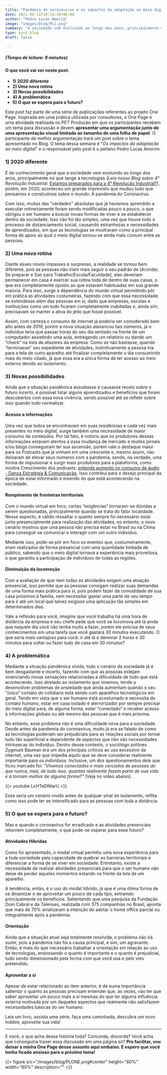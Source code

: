 ```yaml
---
title: "Pandemia do coronavírus e os impactos da adaptação ao meio digital para os indivíduos - Blog #08"
date: 2021-06-11T19:14:34+06:00
author: "Pedro Lucas Amorim"
image: "images/blog/PLi.png"
summary: "A sociedade vem evoluindo ao longo dos anos, principalmente no que tange a tecnologias, porém, em 2020, aconteceu um grande imprevisto que mudou tudo que pensamos e construímos sobre o mundo: a pandemia do Coronavírus."
type: post_blog
draft: false

---
```

##### (Tempo de leitura: 8 minutos)
#### O que você vai ver neste post:
- **1) 2020 diferente**
- **2) Uma nova rotina**
- **3) Novas possibilidades**
- **4) A problemática**
- **5) O que se espera para o futuro?**

Este post faz parte de uma série de publicações referentes ao projeto One Page. Inspirada em uma prática utilizada por consultores, o One Page é uma atividade realizada no PET Produção em que os participantes recebem um tema para discussão e devem **apresentar uma argumentação junto de uma apresentação visual limitada ao tamanho de uma folha de papel**. O participante de melhor argumentação trará um post sobre o tema apresentado no Blog. O tema dessa semana é "*Os impactos da adaptação ao meio digital*" e o responsável pelo post é o petiano Pedro Lucas Amorim.  

### 1) 2020 diferente
É de conhecimento geral que a sociedade vem evoluindo ao longo dos anos, principalmente no que tange a tecnologias (*Leia nosso Blog sobre 4° Revolução Industrial:* [Estamos preparados para a 4° Revolução Industrial?](http://www.petprod.ufc.br/blog/blog_02_quarta-revolu%C3%A7ao-industrial/)), porém, em 2020, aconteceu um grande imprevisto que mudou tudo que pensamos e construímos sobre o mundo: A pandemia do Coronavírus.

Com isso, muitas das “verdades” absolutas que já havíamos aprendido a executar rotineiramente foram sendo modificadas pouco a pouco, o que obrigou o ser humano a buscar novas formas de viver e se estabelecer dentro da sociedade. Isso não foi tão simples, uma vez que houve todo o processo de distanciamento social, causando estranhezas e necessidades de aprendizados, em que as tecnologias se mostraram como a principal forma de apoio ao qual o meio digital tornou-se ainda mais comum entre as pessoas.

### 2) Uma nova rotina
Diante esses novos impasses e surpresas, a realidade se tornou bem diferente, pois as pessoas não iriam mais seguir o seu padrão de [Acordar, Se preparar e Sair para Trabalho/Escola/Faculdade], elas deveriam permanecer em casa e exercer sua rotina toda de dentro de suas casas, o que era completamente oposto ao que estavam habituadas em sua grande maioria. Para isso, surge a dependência do mundo virtual permitindo pôr em prática as atividades costumeiras, fazendo com que essa necessidade se estendesse além das pessoas em si, dado que empresas, escolas e instituições como um todo ficaram completamente inabitadas e, ainda sim, precisavam se manter a ativa do jeito que fosse possível.

Assim, com certeza o consumo de internet já poderia ser considerado bem alto antes de 2019, porém a nova situação alavancou tais números, já o indivíduo teria que passar horas do seu dia sentado na frente de um computador assistindo uma aula, entregando um relatório ou dando um “check” na lista de afazeres da empresa. Como se não bastasse, quando “terminasse” seu expediente de atividades, instintivamente a pessoa iria para a tela de outro aparelho até finalizar completamente o dia consumindo mais do meio citado, já que essa era a única forma de ter acesso ao meio externo devido ao isolamento.

### 3) Novas possibilidades
Ainda que a situação pandêmica assustasse e causasse receio sobre o futuro incerto, é possível listar alguns aprendizados e benefícios que foram descobertos com essa nova vivência, sendo possível até se refletir sobre isso quando tudo normalizar.

#### Acesso a informações

Uma vez que todos se encontravam em suas residências e cada vez mais presentes no meio digital, surge também uma necessidade de maior consumo de conteúdos. Por tal fato, é notório que os produtores dessas informações estavam atentos a essa mudança de mercado e muitos jornais e/ou blogs conseguiram ter sua ascensão, porém vale o destaque maior para os Podcasts que já vinham em uma crescente e, mesmo assim, não deixaram de elevar seus números com a pandemia, sendo, na verdade, uma forma de impulsionar e surgir mais produtores para a plataforma, como mostra Crescimento dos podcasts: [entenda aumento no consumo de áudio - Danza Estratégia & Comunicação](https://www.danza.com.br/crescimento-dos-podcasts/). Isso contribui para o desejo principal da época de estar informado e inserido do que está acontecendo na sociedade.

#### Rompimento de fronteiras territoriais

Com o mundo virtual em foco, certas “exigências” tornaram-se dúvidas a serem questionadas, principalmente quando se trata do fator localidade. Nesse aspecto, é válido ressaltar o quanto sempre foi necessário estar junto presencialmente para realização das atividades, no entanto, o novo cenário mostrou que uma pessoa não precisa estar no Brasil ou na China para conseguir se comunicar e interagir com um outro indivíduo. 

Mediante isso, pode-se pôr em foco os eventos que, costumeiramente, eram realizados de forma presencial com uma quantidade limitada de público, sabendo que o meio digital tornava a experiência mais proveitosa, o que garantiu a participação de indivíduos de todas as regiões.

#### Diminuição da locomoção

Com a avaliação de que nem todas as atividades exigem uma atuação presencial, isso permite que as pessoas consigam realizar suas demandas de uma forma mais prática para si, pois podem fazer da comodidade de sua casa próximos à família, sem necessitar gastar uma parte de seu tempo para ir até um local que talvez exigisse uma aplicação tão simples em determinados dias. 

Vale a reflexão para você, imagine que você trabalha há uma hora de distância da empresa e seu chefe pede que você se locomova até lá ainda que naquele dia você não tenha muito a fazer, porém ele precisa de seus conhecimentos em uma tarefa que você gastará 30 minutos executando. O que seria mais vantajoso para você: ir até lá e demorar 2 horas e 30 minutos para voltar ou fazer tudo de casa em 30 minutos?

### 4) A problemática
Mediante a situação pandêmica vivida, todo o cenário da sociedade já é bem desgastante e incerto, fazendo com que as pessoas estejam vivenciando novas sensações relacionadas à dificuldade de tudo que está acontecendo. Isso atrelado ao isolamento que vivemos, tende a desenvolver problemas de ansiedade que ainda aumentam quando o seu “único” contato do cotidiano está sendo com aparelhos tecnológicos em geral. Tendo em vista que o ser humano está acostumado e necessita do contato humano, estar em casa isolado é aterrorizador por sempre precisar do meio digital para, de alguma forma, estar “conectado” e receber acesso a informações globais ou até mesmo das pessoas que é mais próxima. 

No entanto, esse problema não é uma dificuldade nova para a sociedade. Desde antes da pandemia do coronavírus, muito já era se falado de como as tecnologias poderiam ser prejudiciais para as relações sociais por tornar tudo tão superficial e dependente de aspectos que não são necessidades intrínsecas do indivíduo. Dentro desse contexto, o sociólogo polônes Zygmunt Bauman era um dos principais críticos ao uso excessivo da internet, uma vez que impedia aquilo que se deve considerar realmente importante para os indivíduos. Inclusive, um dos questionamentos dele que ficou marcado foi: *"Vivemos conectados e mais cercados de pessoas do que nunca, mas, de tudo isso, quantas realmente fazem parte de sua vida e a tornam melhor de alguma forma?"* (Veja no vídeo abaixo).

{{< youtube LcHTeDNIarU >}}

Esse seria um cenário vivido antes de qualquer sinal de isolamento, reflita como isso pode ter se intensificado para as pessoas com toda a distância.

### 5) O que se espera para o futuro?
Mas e quando o coronavírus for erradicado e as atividades presenciais retornem completamente, o que pode-se esperar para esse futuro? 

#### Atividades Híbridas

Como foi apresentado, o modal virtual permitiu uma nova experiência para a toda sociedade pela capacidade de quebrar as barreiras territoriais e diferenciar a forma de se viver em sociedade. Entretanto, existe a necessidade de realizar atividades presenciais para que o ser humano não deixe de perder aqueles momentos estando na frente da tela de um aparelho. 

A tendência, então, é o uso do modal híbrido, já que é uma ótima forma de se dinamizar e de aproveitar um pouco de cada tipo, extraindo principalmente os benefícios. Salientando que uma pesquisa da Fundação Dom Cabral e da Talenses, realizada com 375 companhias no Brasil, aponta que mais de 70% sinalizaram a intenção de adotar o home office parcial ou integralmente após a pandemia.

#### Orientação

Ainda que a situação atual seja totalmente resolvida, o problema não irá sumir, pois a pandemia não foi a causa principal, e sim, um agravante. Então, é mais do que necessário trabalhar a orientação em relação ao uso de tecnologias, endossando o quanto é importante e o quanto é prejudicial, tudo sendo dimensionado pela forma com que você usa e pelo viés pretendido.

#### Aproveitar a si

Apesar de estar relacionado ao item anterior, é de suma importância salientar o quanto as pessoas precisam entender que, às vezes, vão ter que saber aproveitar um pouco mais a si mesmas do que ter alguma influência externa motivada por um daqueles aspectos que realmente não satisfazem necessidades básicas do ser humano.

Leia um livro, assista uma série, faça uma caminhada, descubra um novo hobbie, aproveite sua vida!

---
E você, o que acha dessa história toda? Concorda, discorda? Você acha que conseguiria trazer essa discussão em uma página só? **Pra facilitar, vou deixar a minha One Page desse assunto aqui embaixo. E espero que você tenha ficado ansioso para o próximo tema!**

{{< figure src="/images/blog/PLONE.png#center" height="80%" width="80%" description="" >}}
